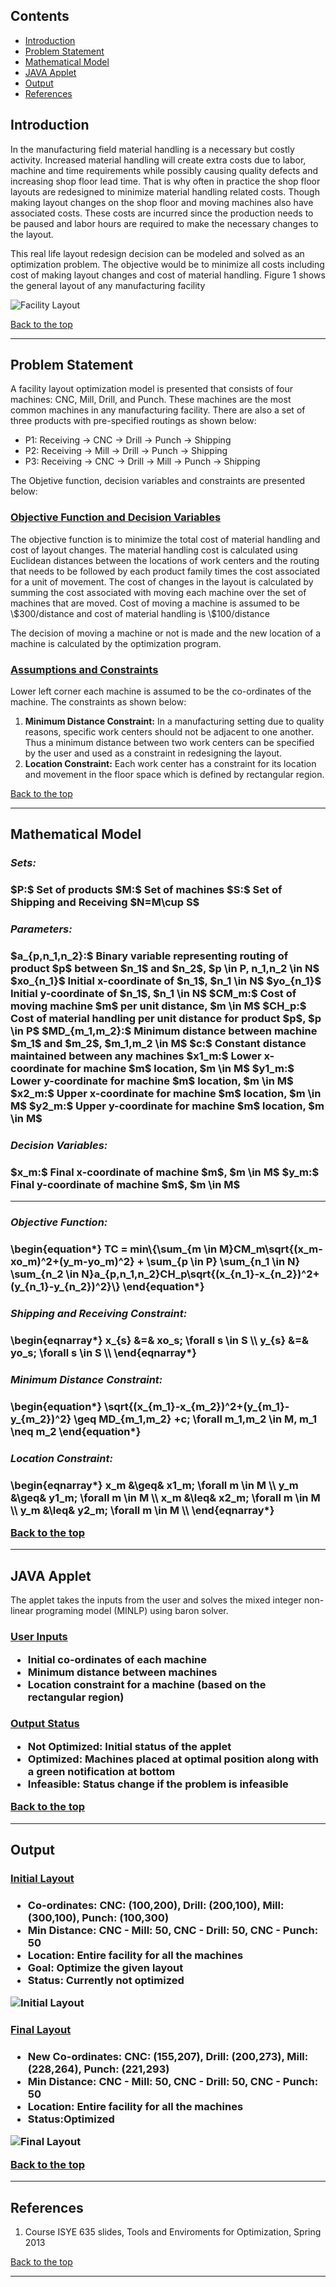 <h2>Contents</h2>
<ul>
<li><a href="#introduction">Introduction</a></li>
<li><a href="#problem">Problem Statement</a></li>
<li><a href="#math">Mathematical Model</a></li>
<li><a href="#applet">JAVA Applet</a></li>
<li><a href="#result">Output</a></li>
<li><a href="#references">References</a></li>
</ul>


<a id="introduction"></a>
<h2> Introduction </h2> 
<p>In the manufacturing field material handling is a necessary but costly activity. Increased material handling will create extra costs due to labor, machine and time requirements while possibly causing quality defects and increasing shop floor lead time. That is why often in practice the shop floor layouts are redesigned to minimize material handling related costs. Though making layout changes on the shop floor and moving machines also have associated costs. These costs are incurred since the production needs to be paused and labor hours are required to make the necessary changes to the layout. </p>

<p> This real life layout redesign decision can be modeled and solved as an optimization problem. The objective would be to minimize all costs including cost of making layout changes and cost of material handling. Figure 1 shows the general layout of any manufacturing facility  </p>

<img src="http://neos-dev-1.neos-server.org/guide/sites/default/files/layout_1.jpg" alt="Facility Layout">

<p><a href="#top">Back to the top</a></p>
<hr>
<a id="problem"></a>
<h2> Problem Statement </h2> 
<p> A facility layout optimization model is presented that consists of four machines: CNC, Mill, Drill, and Punch. These machines are the most common machines in any manufacturing facility. There are also a set of three products with pre-specified routings as shown below:</p>
<ul>
<li>P1: Receiving -> CNC -> Drill -> Punch -> Shipping</li>
<li>P2: Receiving -> Mill -> Drill -> Punch -> Shipping</li>
<li>P3: Receiving -> CNC -> Drill -> Mill -> Punch -> Shipping</li>
</UL>

<p> The Objetive function, decision variables and constraints are presented below: </p>
<h3> <u> Objective Function and Decision Variables</u> </h3>
<p>The objective function is to minimize the total cost of material handling and cost of layout changes. The material handling cost is calculated using Euclidean distances between the locations of work centers and the routing that needs to be followed by each product family times the cost associated for a unit of movement. The cost of changes in the layout is calculated by summing the cost associated with moving each machine over the set of machines that are moved. Cost of moving a machine is assumed to be \$300/distance and cost of material handling is \$100/distance</p>
<p>The decision of moving a machine or not is made and the new location of a machine is calculated by the optimization program. 
</p>

<h3> <u> Assumptions and Constraints </u></h3>
<p>Lower left corner each machine is assumed to be the co-ordinates of the machine. The constraints as shown below:</p>
<ol>
<li><b>Minimum Distance Constraint:</b>  In a manufacturing setting due to quality reasons, specific work centers should not be adjacent to one another. Thus a minimum distance between two work centers can be specified by the user and used as a constraint in redesigning the layout. </li>
<li><b>Location Constraint:</b> Each work center has a constraint for its location and movement in the floor space which is defined by rectangular region. </li>
</oL>

<p><a href="#top">Back to the top</a></p>
<hr>
<a id="math"></a>
<h2> Mathematical Model </h2>
<h3><i><b> Sets:</b></i><h3>
<p>
$P:$ Set of products
$M:$ Set of machines
$S:$ Set of Shipping and Receiving 
$N=M\cup S$ 
</p>
<h3><i> <b>Parameters:</b></i><h3>
<p>
$a_{p,n_1,n_2}:$ Binary variable representing routing of product $p$ between $n_1$ and $n_2$, $p \in P, n_1,n_2 \in N$
$xo_{n_1}$ Initial x-coordinate of $n_1$, $n_1 \in N$
$yo_{n_1}$ Initial y-coordinate of $n_1$, $n_1 \in N$
$CM_m:$ Cost of moving machine $m$ per unit distance, $m \in M$
$CH_p:$ Cost of material handling per unit distance for product $p$, $p \in P$
$MD_{m_1,m_2}:$ Minimum distance between machine $m_1$ and $m_2$, $m_1,m_2 \in M$
$c:$ Constant distance maintained between any machines
$x1_m:$ Lower x-coordinate for machine $m$ location, $m \in M$
$y1_m:$ Lower y-coordinate for machine $m$ location, $m \in M$
$x2_m:$ Upper x-coordinate for machine $m$ location, $m \in M$
$y2_m:$ Upper y-coordinate for machine $m$ location, $m \in M$
</p>

<h3><i> <b>Decision Variables:</b></i><h3>
<p>
$x_m:$ Final x-coordinate of machine $m$, $m \in M$
$y_m:$ Final y-coordinate of machine $m$, $m \in M$
</p>
<hr>
<h3><i><b> Objective Function:</b></i><h3>
<p>
\begin{equation*}
TC = min\{\sum_{m \in M}CM_m\sqrt{(x_m-xo_m)^2+(y_m-yo_m)^2} + \sum_{p \in P} \sum_{n_1 \in N} \sum_{n_2 \in N}a_{p,n_1,n_2}CH_p\sqrt{(x_{n_1}-x_{n_2})^2+(y_{n_1}-y_{n_2})^2}\}
\end{equation*}
</p>

<h3><i><b> Shipping and Receiving Constraint:</b></i><h3>
<p>
\begin{eqnarray*}
x_{s} &=& xo_s; \forall s \in S \\
y_{s} &=& yo_s; \forall s \in S \\
\end{eqnarray*}
</p>

<h3><i> <b>Minimum Distance Constraint:</b></i><h3>
<p>
\begin{equation*}
\sqrt{(x_{m_1}-x_{m_2})^2+(y_{m_1}-y_{m_2})^2} \geq MD_{m_1,m_2} +c; \forall m_1,m_2 \in M, m_1 \neq m_2
\end{equation*}
</p>

<h3><i><b> Location Constraint:</b></i><h3>
<p>
\begin{eqnarray*}
x_m &\geq& x1_m; \forall m \in M \\
y_m &\geq& y1_m; \forall m \in M \\
x_m &\leq& x2_m; \forall m \in M \\
y_m &\leq& y2_m; \forall m \in M \\
\end{eqnarray*}
</p>

<p><a href="#top">Back to the top</a></p>
<hr>
<a id="applet"></a>
<h2> JAVA Applet </h2>
<p> The applet takes the inputs from the user and solves the mixed integer non-linear programing model (MINLP) using baron solver.<p>

<h3><u> User Inputs </u>
<p>
<ul>
<li>Initial co-ordinates of each machine</li>
<li>Minimum distance between machines</li>
<li>Location constraint for a machine (based on the rectangular region)</li>
</UL>
</p>

<h3><u> Output Status </u>
<p>
<ul>
<li><b>Not Optimized:</b> Initial status of the applet</li>
<li><b>Optimized:</b> Machines placed at optimal position along with a green notification at bottom</li>
<li><b>Infeasible:</b> Status change if the problem is infeasible</li>
</UL>
</p>

<Body>
<applet archive="http://neos-dev-1.neos-server.org/guide/sites/default/files/SignedLayout_0.jar,http://neos-dev-1.neos-server.org/guide/sites/default/files/casestudies/Commons-logging-1.1.jar,http://neos-dev-1.neos-server.org/guide/sites/default/files/casestudies/Ws-commons-util-1.0.2.jar,http://neos-dev-1.neos-server.org/guide/sites/default/files/casestudies/Xmlrpc-client-3.1.3.jar,http://neos-dev-1.neos-server.org/guide/sites/default/files/casestudies/Xmlrpc-common-3.1.3.jar" code="mainGame.Starting" height="610" width="800"></applet>

<p><a href="#top">Back to the top</a></p>
<hr>
<a id="result"></a>
<h2> Output </h2>
<h3><u> Initial Layout</u><h3>
<p>
<ul>
<li><b> Co-ordinates:</b> CNC: (100,200), Drill: (200,100), Mill: (300,100), Punch: (100,300) </li>
<li><b> Min Distance:</b> CNC - Mill: 50, CNC - Drill: 50, CNC - Punch: 50 </li>
<li><b> Location:</b> Entire facility for all the machines</li>
<li><b> Goal:</b> Optimize the given layout</li>
<li><b> Status:</b> Currently not optimized</li>
</ul>
</p>
<img src="http://i39.tinypic.com/35ba8g5.png" alt="Initial Layout">
<h3><u> Final Layout</u><h3>
<p>
<ul>
<li><b>  New Co-ordinates:</b> CNC: (155,207), Drill: (200,273), Mill: (228,264), Punch: (221,293) </li>
<li><b> Min Distance:</b> CNC - Mill: 50, CNC - Drill: 50, CNC - Punch: 50 </li>
<li><b> Location:</b> Entire facility for all the machines</li>
<li><b> Status:</b>Optimized</li>
</ul>
</p>
<img src="http://i39.tinypic.com/2z6fjg9.png" alt="Final Layout">

<p><a href="#top">Back to the top</a></p>
<hr>
<a id="references"></a>
<h2><b>References</b></h2>
<p> <oL><Li> Course ISYE 635 slides, Tools and Enviroments for Optimization,  Spring 2013 </li>
</ol>
<p><a href="#top">Back to the top</a></p>
<hr>

